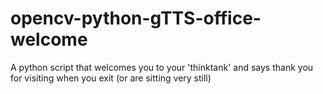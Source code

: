# opencv-python-gTTS-office-welcome
A python script that welcomes you to your 'thinktank' and says thank you for visiting when you exit (or are sitting very still)
